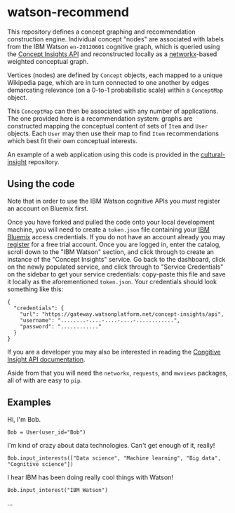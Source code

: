 # watson-recommend
This repository defines a concept graphing and recommendation construction engine. Individual concept "nodes" are
associated with labels from the IBM Watson `en-20120601` cognitive graph, which is queried using the [Concept Insights API](http://www.ibm.com/smarterplanet/us/en/ibmwatson/developercloud/concept-insights.html)
and reconstructed locally as a [networkx](https://networkx.github.io/)-based weighted conceptual graph.

Vertices (nodes) are defined by `Concept` objects, each mapped to a unique Wikipedia page, which are in turn
connected to one another by edges demarcating relevance (on a 0-to-1 probabilistic scale) within a
`ConceptMap` object.

This `ConceptMap` can then be associated with any number of applications. The one provided here is a recommendation
system: graphs are constructed mapping the conceptual content of sets of `Item` and `User` objects. Each `User` may
then use their map to find `Item` recommendations which best fit their own conceptual interests.

An example of a web application using this code is provided in the [cultural-insight](https://github.com/ResidentMario/cultural-insight) repository.

## Using the code

Note that in order to use the IBM Watson cognitive APIs you *must* register an account on Bluemix first.

Once you have forked and pulled the code onto your local development machine, you will need to create a `token.json`
file containing your [IBM Bluemix](https://console.ng.bluemix.net/) access credentials. If you do not have an
account already you may [register](https://console.ng.bluemix.net/registration/) for a free trial account. Once you
are logged in, enter the catalog, scroll down to the "IBM Watson" section, and click through to create an instance
of the "Concept Insights" service. Go back to the dashboard, click on the newly populated service, and click through
 to "Service Credentials" on the sidebar to get your service credentials: copy-paste this file and save it locally
 as the aforementioned `token.json`. Your credentials should look something like this:

```
{
  "credentials": {
    "url": "https://gateway.watsonplatform.net/concept-insights/api",
    "username": "........-....-....-....-............",
    "password": "............"
  }
}
```

If you are a developer you may also be interested in reading the [Congitive Insight API documentation](https://watson-api-explorer.mybluemix.net/swagger.html?url=/listings/concept-insights-v2.json#!/graphs/graphLabelSearch).

Aside from that you will need the `networkx`, `requests`, and `mwviews` packages, all of with are easy to `pip`.

## Examples

Hi, I'm Bob.
```
Bob = User(user_id="Bob")
```
I'm kind of crazy about data technologies. Can't get enough of it, really!
```
Bob.input_interests(["Data science", "Machine learning", "Big data", "Cognitive science"])
```
I hear IBM has been doing really cool things with Watson!
```
Bob.input_interest("IBM Watson")
```

...